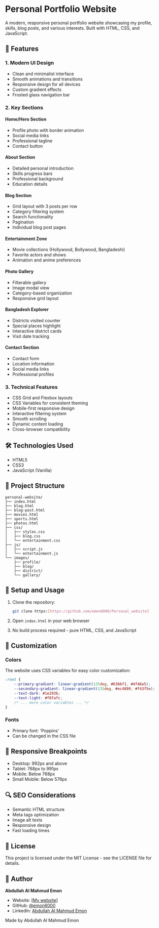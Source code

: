 # Personal Portfolio Website

A modern, responsive personal portfolio website showcasing my profile, skills, blog posts, and various interests. Built with HTML, CSS, and JavaScript.

## 🌟 Features

### 1. Modern UI Design
- Clean and minimalist interface
- Smooth animations and transitions
- Responsive design for all devices
- Custom gradient effects
- Frosted glass navigation bar

### 2. Key Sections

#### Home/Hero Section
- Profile photo with border animation
- Social media links
- Professional tagline
- Contact button

#### About Section
- Detailed personal introduction
- Skills progress bars
- Professional background
- Education details

#### Blog Section
- Grid layout with 3 posts per row
- Category filtering system
- Search functionality
- Pagination
- Individual blog post pages

#### Entertainment Zone
- Movie collections (Hollywood, Bollywood, Bangladeshi)
- Favorite actors and shows
- Animation and anime preferences

#### Photo Gallery
- Filterable gallery
- Image modal view
- Category-based organization
- Responsive grid layout

#### Bangladesh Explorer
- Districts visited counter
- Special places highlight
- Interactive district cards
- Visit date tracking

#### Contact Section
- Contact form
- Location information
- Social media links
- Professional profiles

### 3. Technical Features
- CSS Grid and Flexbox layouts
- CSS Variables for consistent theming
- Mobile-first responsive design
- Interactive filtering system
- Smooth scrolling
- Dynamic content loading
- Cross-browser compatibility

## 🛠️ Technologies Used

- HTML5
- CSS3
- JavaScript (Vanilla)

## 📁 Project Structure

```
personal-website/
├── index.html
├── blog.html
├── blog-post.html
├── movies.html
├── sports.html
├── photos.html
├── css/
│   ├── styles.css
│   ├── blog.css
│   └── entertainment.css
├── js/
│   ├── script.js
│   └── entertainment.js
└── images/
    ├── profile/
    ├── blog/
    ├── district/
    └── gallery/
```

## 🚀 Setup and Usage

1. Clone the repository:
   ```bash
   git clone https:[https://github.com/emon6000/Personal_website]
   ```

2. Open `index.html` in your web browser

3. No build process required - pure HTML, CSS, and JavaScript

## 🎨 Customization

### Colors
The website uses CSS variables for easy color customization:
```css
:root {
    --primary-gradient: linear-gradient(135deg, #6366f1, #4f46e5);
    --secondary-gradient: linear-gradient(135deg, #ec4899, #f43f5e);
    --text-dark: #1e293b;
    --text-light: #f8fafc;
    /* ... more color variables ... */
}
```

### Fonts
- Primary font: 'Poppins'
- Can be changed in the CSS file

## 📱 Responsive Breakpoints

- Desktop: 992px and above
- Tablet: 768px to 991px
- Mobile: Below 768px
- Small Mobile: Below 576px

## 🔍 SEO Considerations

- Semantic HTML structure
- Meta tags optimization
- Image alt texts
- Responsive design
- Fast loading times

## 📄 License

This project is licensed under the MIT License - see the LICENSE file for details.

## 👤 Author

**Abdullah Al Mahmud Emon**
- Website: [[My website](https://abdullahemon6377.wixsite.com/website)]
- GitHub: [@emon6000](https://github.com/emon6000)
- LinkedIn: [Abdullah Al Mahmud Emon](https://www.linkedin.com/in/abdullah-al-mahmud-emon-b654b7243/)


Made by Abdullah Al Mahmud Emon 
